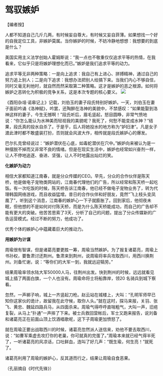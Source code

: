 # 驾驭嫉妒

【编者按】 

人都不知道自己几斤几两，有时候妄自尊大，有时候又妄自菲薄。如果想找一个好的自我定位工具，非嫉妒莫属。当你嫉妒的时候，不妨冷静地想想：我想要的到底是什么？ 

美国实用主义法学创始人霍姆斯说：“我一点也不敬重仅仅追求平等的热情，在我看来，它似乎只是将嫉妒理想化而已。”嫉妒是我们追求平等的动力。 

追求平等无非两种策略：一是向上追求：我自己有上进心、拼搏精神，通过自己的努力追上别人；二是向下追求：我想办法把别人给搞下来。当我们内心不够自信，同时又毫无利他时，就自然而然采取第二种策略。这才是嫉妒的恶之根源。如何将嫉妒之恶转化为积极的竞争关系，这是本次专题的核心要义。 ![](http://www.yilinzazhi.com/images/yili/yili201313/yili20131380-1-l.jpg)

《酉阳杂俎·诺皋记上》记载，刘伯玉的妻子段氏特别好嫉妒。一天，刘伯玉在妻子面前吟诵《洛神赋》，吟罢，还陶醉在洛神的美貌中，不禁感叹：“如果能娶到洛神这样的妻子，今生无憾啊！”段氏听后，眉毛竖起，怒目圆睁，非常气愤地说：“你怎么能认为水神美而轻视我的美貌呢？我死了，何愁不能变成水神？”结果，段氏真的投水自杀了。于是乎，后人将她投水的地方称为“妒妇津”。凡是女子渡此津时都不敢盛装打扮，否则就会风波大作，相传就是段氏嫉妒心的爆发。 

巴尔扎克曾经说过：“嫉妒潜伏在心底，如毒蛇潜伏在穴中。”嫉妒向来被认为是一种摆脱不掉而又非常不良的情绪。但是在现实生活中，嫉妒也经常如兴奋剂一样，让人不停地追逐、奋进、坚强，让人不时地露出灿烂的笑。 

**化嫉妒为动力**

相信大家都知道江南春，就是分众传媒的CEO。早先，分众的合作伙伴是陈天桥，他是做电子宠物类网站的，江南春代理他们的广告，所以经常和陈天桥一起吃饭。有一次吃饭的时候，陈天桥告诉江南春，他已经不做电子宠物业务了，转为代理韩国网络游戏，而且收益猛增。昔日的合作伙伴和好朋友，竟然“飞上枝头变凤凰了”，听到这个消息，江南春的嫉妒心一下子就膨胀了。回到家后，他彻夜未眠，但他想的不是如何对付陈天桥，而是为什么陈天桥能成功，而自己的广告却不能有更大的突破。他苦苦思索了3天，分析了自己的问题，提出了分众传媒新的广告运营模式。经过不断的努力，他成功了。 

优秀个体的嫉妒心中蕴藏着巨大的推动力。 

**用嫉妒为计谋**

周瑜很有智谋，但是诸葛亮要更胜一筹，周瑜当然嫉妒。为了报复诸葛亮，周瑜上书孙权，要鲁肃讨还荆州。鲁肃来到荆州，说周瑜将率兵攻取西川，用西川换荆州。刘备忙谢，说：“等你们的大军一到，我就远迎犒劳。” 

结果周瑜率领水陆大军50000人马，往荆州出发。快到荆州的时候，远远就看见城上插了两面白旗，一个人也没有。周瑜命将士将船靠岸，领20 名骑兵到城下察看。 

忽然，一声梆子响，城上一齐竖起刀枪。赵云站在城楼上，大叫：“孔明军师早已知你这家伙的诡计，故留我在此守候，取你人头。”就在这时，探马来报，关羽、张飞、黄忠、魏延四路兵马，从四面杀来。周瑜气得呼呼直喘粗气，大叫一声，旧疮复裂，从马上“扑通”一声摔了下来。被士兵救回营帐后，军士又跑来报告，说刘备和诸葛亮正在前面山顶上饮酒唱歌呢，这下子周瑜更加愤怒了。 

就在周瑜正要出战取西川的时候，诸葛亮忽然派人送信来，劝他不要去取西川，说：“如曹军乘虚去攻打你的老巢，你可就真的完蛋了。”周瑜本来就已经气得半死了，一听诸葛亮的风凉话，口吐鲜血，连叫了好几声：“既生瑜，何生亮！”就死了。 

诸葛亮利用了周瑜的嫉妒心，反其道而行之，结果让周瑜自食恶果。 

（孔丽摘自《时代先锋》）